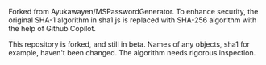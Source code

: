 Forked from Ayukawayen/MSPasswordGenerator. To enhance security, the original SHA-1 algorithm in sha1.js is replaced with SHA-256 algorithm with the help of Github Copilot.

This repository is forked, and still in beta. Names of any objects, sha1 for example, haven't been changed. The algorithm needs rigorous inspection.

